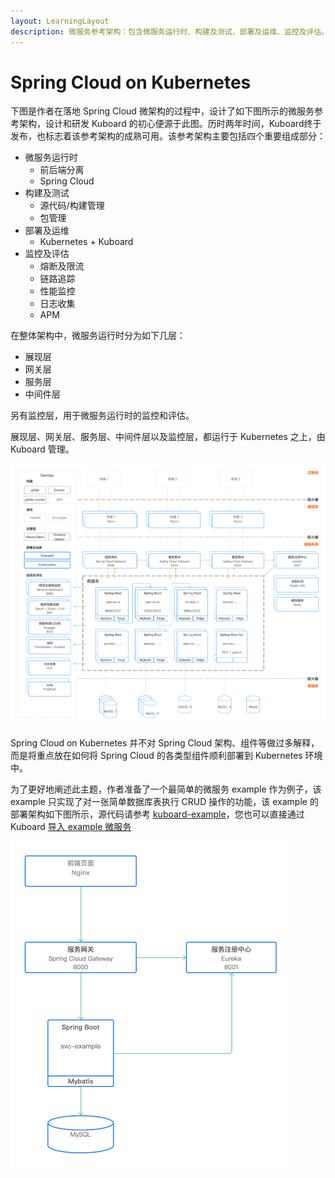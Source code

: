 ```yaml
---
layout: LearningLayout
description: 微服务参考架构：包含微服务运行时、构建及测试、部署及运维、监控及评估。设计和研发 Kuboard 的初心便源于此 Spring Cloud 微服务参考架构。
---
```


# Spring Cloud on Kubernetes

下图是作者在落地 Spring Cloud 微架构的过程中，设计了如下图所示的微服务参考架构，设计和研发 Kuboard 的初心便源于此图。历时两年时间，Kuboard终于发布，也标志着该参考架构的成熟可用。该参考架构主要包括四个重要组成部分：

* 微服务运行时
  * 前后端分离
  * Spring Cloud
* 构建及测试
  * 源代码/构建管理
  * 包管理
* 部署及运维
  * Kubernetes + Kuboard
* 监控及评估
  * 熔断及限流
  * 链路追踪
  * 性能监控
  * 日志收集
  * APM

在整体架构中，微服务运行时分为如下几层：
  * 展现层
  * 网关层
  * 服务层
  * 中间件层

另有监控层，用于微服务运行时的监控和评估。

展现层、网关层、服务层、中间件层以及监控层，都运行于 Kubernetes 之上，由 Kuboard 管理。

![Kubernetes教程：微服务参考架构](./README.assets/image-20190731230110206.png)



Spring Cloud on Kubernetes 并不对 Spring Cloud 架构、组件等做过多解释，而是将重点放在如何将 Spring Cloud 的各类型组件顺利部署到 Kubernetes 环境中。

为了更好地阐述此主题，作者准备了一个最简单的微服务 example 作为例子，该 example 只实现了对一张简单数据库表执行 CRUD 操作的功能，该 example 的部署架构如下图所示，源代码请参考 [kuboard-example](https://github.com/eip-work/kuboard-example)，您也可以直接通过 Kuboard [导入 example 微服务](/guide/example/import.html)

![Kubernetes教程：SpringCloud Example](./README.assets/image-20190801063223432.png)



<div>
<script type='text/javascript' src='https://www.wjx.top/handler/jqemed.ashx?activity=43409534&width=760&source=iframe'></script>
</div>

